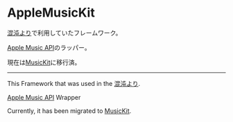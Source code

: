# AppleMusicKit

[混沌より](https://apps.apple.com/jp/app/%E6%B8%BE%E6%B2%8C%E3%82%88%E3%82%8A/id1434999248)で利用していたフレームワーク。

[Apple Music API](https://developer.apple.com/documentation/applemusicapi/)のラッパー。

現在は[MusicKit](https://developer.apple.com/musickit/)に移行済。

----------

This Framework that was used in the 
[混沌より](https://apps.apple.com/jp/app/%E6%B8%BE%E6%B2%8C%E3%82%88%E3%82%8A/id1434999248).

[Apple Music API](https://developer.apple.com/documentation/applemusicapi/) Wrapper

Currently, it has been migrated to [MusicKit](https://developer.apple.com/musickit/).
